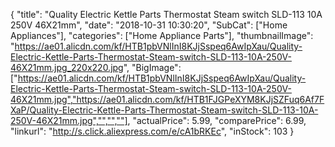 {
	"title": "Quality Electric Kettle Parts Thermostat Steam switch SLD-113 10A 250V 46X21mm",
	"date": "2018-10-31 10:30:20",
	"SubCat": ["Home Appliances"],
	"categories": ["Home Appliance Parts"],
	"thumbnailImage": "https://ae01.alicdn.com/kf/HTB1pbVNlInI8KJjSspeq6AwIpXau/Quality-Electric-Kettle-Parts-Thermostat-Steam-switch-SLD-113-10A-250V-46X21mm.jpg_220x220.jpg",
	"BigImage": ["https://ae01.alicdn.com/kf/HTB1pbVNlInI8KJjSspeq6AwIpXau/Quality-Electric-Kettle-Parts-Thermostat-Steam-switch-SLD-113-10A-250V-46X21mm.jpg","https://ae01.alicdn.com/kf/HTB1FJGPeXYM8KJjSZFuq6Af7FXaP/Quality-Electric-Kettle-Parts-Thermostat-Steam-switch-SLD-113-10A-250V-46X21mm.jpg","","",""],
	"actualPrice": 5.99,
	"comparePrice": 6.99,
	"linkurl": "http://s.click.aliexpress.com/e/cA1bRKEc",
	"inStock": 103
}
